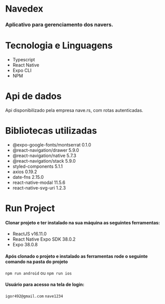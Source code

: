 Navedex
=========================
### Aplicativo para gerenciamento dos navers.

Tecnologia e Linguagens
=========================
- Typescript
- React Native
- Expo CLI
- NPM

Api de dados
=========================
Api disponibilizado pela empresa nave.rs, com rotas autenticadas.

Bibliotecas utilizadas
========================
- @expo-google-fonts/montserrat 0.1.0
- @react-navigation/drawer 5.9.0
- @react-navigation/native 5.7.3
- @react-navigation/stack 5.9.0
- styled-components 5.1.1
- axios 0.19.2
- date-fns 2.15.0
- react-native-modal 11.5.6
- react-native-svg-uri 1.2.3
  
Run Project
=========================
#### Clonar projeto e ter instalado na sua máquina as seguintes ferramentas:
- ReactJS v16.11.0
- React Native Expo SDK 38.0.2
- Expo 38.0.8

#### Após clonado o projeto e instalado as ferramentas rode o seguinte comando na pasta do projeto
` npm run android `
ou
` npm run ios `

#### Usuário para acesso na tela de login:
` igor492@gmail.com `
` nave1234 `

